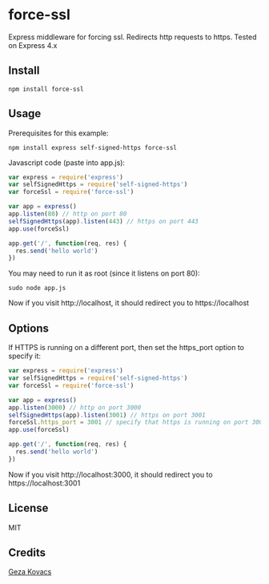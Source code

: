 # force-ssl

Express middleware for forcing ssl. Redirects http requests to https. Tested on Express 4.x

## Install

    npm install force-ssl

## Usage

Prerequisites for this example:

    npm install express self-signed-https force-ssl

Javascript code (paste into app.js):

```javascript
var express = require('express')
var selfSignedHttps = require('self-signed-https')
var forceSsl = require('force-ssl')

var app = express()
app.listen(80) // http on port 80
selfSignedHttps(app).listen(443) // https on port 443
app.use(forceSsl)

app.get('/', function(req, res) {
  res.send('hello world')
})
```

You may need to run it as root (since it listens on port 80):

    sudo node app.js

Now if you visit http://localhost, it should redirect you to https://localhost

## Options

If HTTPS is running on a different port, then set the https_port option to specify it:

```javascript
var express = require('express')
var selfSignedHttps = require('self-signed-https')
var forceSsl = require('force-ssl')

var app = express()
app.listen(3000) // http on port 3000
selfSignedHttps(app).listen(3001) // https on port 3001
forceSsl.https_port = 3001 // specify that https is running on port 3001
app.use(forceSsl)

app.get('/', function(req, res) {
  res.send('hello world')
})
```

Now if you visit http://localhost:3000, it should redirect you to https://localhost:3001

## License

MIT

## Credits

[Geza Kovacs](https://github.com/gkovacs)

